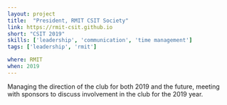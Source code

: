 ```yaml
---
layout: project
title:  "President, RMIT CSIT Society"
link: https://rmit-csit.github.io
short: "CSIT 2019"
skills: ['leadership', 'communication', 'time management']
tags: ['leadership', 'rmit']

where: RMIT
when: 2019
---
```

Managing the direction of the club for both 2019 and the future, meeting with sponsors to discuss 
involvement in the club for the 2019 year.